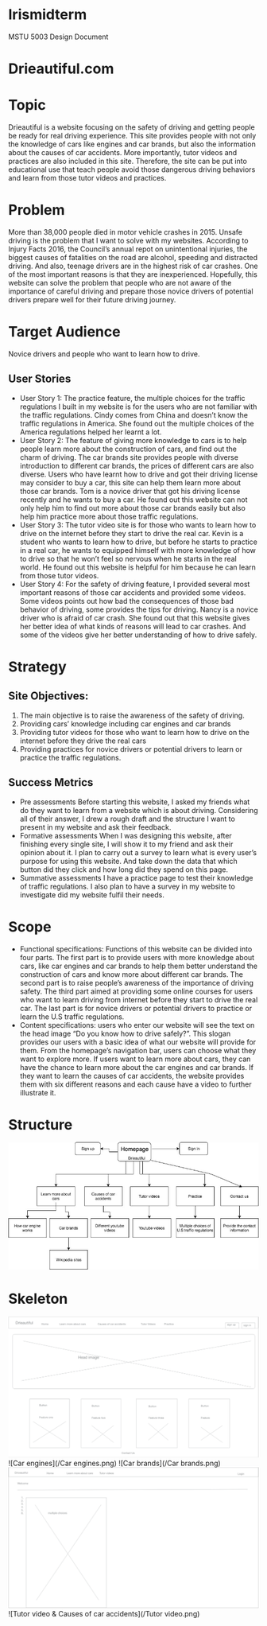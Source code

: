 # Irismidterm
MSTU 5003 Design Document
# Drieautiful.com
# Topic
Drieautiful is a website focusing on the safety of driving and getting people be ready for real driving experience. This site provides people with not only the knowledge of cars like engines and car brands, but also the information about the causes of car accidents. More importantly, tutor videos and practices are also included in this site. Therefore, the site can be put into educational use that teach people avoid those dangerous driving behaviors and learn from those tutor videos and practices.
# Problem
More than 38,000 people died in motor vehicle crashes in 2015. Unsafe driving is the problem that I want to solve with my websites. According to Injury Facts 2016, the Council’s annual repot on unintentional injuries, the biggest causes of fatalities on the road are alcohol, speeding and distracted driving. And also, teenage drivers are in the highest risk of car crashes. One of the most important reasons is that they are inexperienced. Hopefully, this website can solve the problem that people who are not aware of the importance of careful driving and prepare those novice drivers of potential drivers prepare well for their future driving journey.
# Target Audience
Novice drivers and people who want to learn how to drive.
## User Stories
* User Story 1:
The practice feature, the multiple choices for the traffic regulations I built in my website is for the users who are not familiar with the traffic regulations.
Cindy comes from China and doesn’t know the traffic regulations in America. She found out the multiple choices of the America regulations helped her learnt a lot.
* User Story 2:
The feature of giving more knowledge to cars is to help people learn more about the construction of cars, and find out the charm of driving. The car brands site provides people with diverse introduction to different car brands, the prices of different cars are also diverse. Users who have learnt how to drive and got their driving license may consider to buy a car, this site can help them learn more about those car brands.
Tom is a novice driver that got his driving license recently and he wants to buy a car. He found out this website can not only help him to find out more about those car brands easily but also help him practice more about those traffic regulations.
* User Story 3:
The tutor video site is for those who wants to learn how to drive on the internet before they start to drive the real car.
Kevin is a student who wants to learn how to drive, but before he starts to practice in a real car, he wants to equipped himself with more knowledge of how to drive so that he won’t feel so nervous when he starts in the real world. He found out this website is helpful for him because he can learn from those tutor videos.
* User Story 4:
For the safety of driving feature, I provided several most important reasons of those car accidents and provided some videos. Some videos points out how bad the consequences of those bad behavior of driving, some provides the tips for driving.
Nancy is a novice driver who is afraid of car crash. She found out that this website gives her better idea of what kinds of reasons will lead to car crashes. And some of the videos give her better understanding of how to drive safely.
# Strategy
## Site Objectives:
1.	The main objective is to raise the awareness of the safety of driving.
1.	Providing cars’ knowledge including car engines and car brands
1.	Providing tutor videos for those who want to learn how to drive on the internet before they drive the real cars
1.	Providing practices for novice drivers or potential drivers to learn or practice the traffic regulations.
## Success Metrics
* Pre assessments
Before starting this website, I asked my friends what do they want to learn from a website which is about driving. Considering all of their answer, I drew a rough draft and the structure I want to present in my website and ask their feedback.
*	Formative assessments
When I was designing this website, after finishing every single site, I will show it to my friend and ask their opinion about it. I plan to carry out a survey to learn what is every user’s purpose for using this website. And take down the data that which button did they click and how long did they spend on this page.
*	Summative assessments
I have a practice page to test their knowledge of traffic regulations. I also plan to have a survey in my website to investigate did my website fulfil their needs.
# Scope
* Functional specifications: Functions of this website can be divided into four parts. The first part is to provide users with more knowledge about cars, like car engines and car brands to help them better understand the construction of cars and know more about different car brands. The second part is to raise people’s awareness of the importance of driving safety. The third part aimed at providing some online courses for users who want to learn driving from internet before they start to drive the real car. The last part is for novice drivers or potential drivers to practice or learn the U.S traffic regulations.
* Content specifications: users who enter our website will see the text on the head image “Do you know how to drive safely?”. This slogan provides our users with a basic idea of what our website will provide for them. From the homepage’s navigation bar, users can choose what they want to explore more. If users want to learn more about cars, they can have the chance to learn more about the car engines and car brands. If they want to learn the causes of car accidents, the website provides them with six different reasons and each cause have a video to further illustrate it.
# Structure
![Structure](/structure.jpg)
# Skeleton
![Index](/Index.png)
![Car engines](/Car engines.png)
![Car brands](/Car brands.png)
![Practice](/Practice.png)
![Tutor video & Causes of car accidents](/Tutor video.png)
